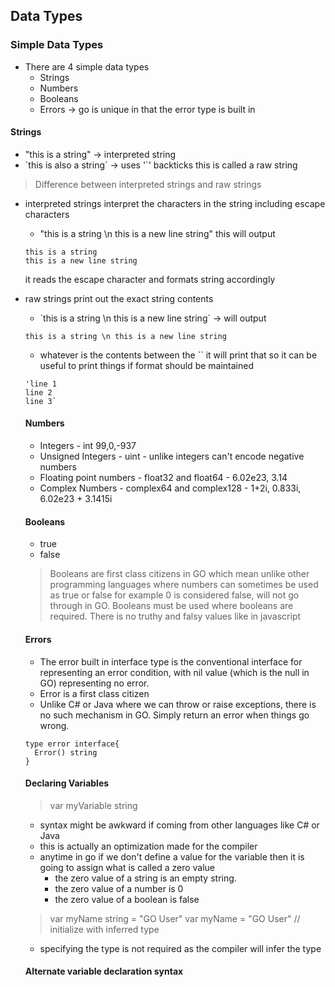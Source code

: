 ## Data Types


### Simple Data Types

- There are 4 simple data types
  - Strings
  - Numbers
  - Booleans
  - Errors  -> go is unique in that the error type is built in


#### Strings
- "this is a string" -> interpreted string
- \`this is also a string\` -> uses '`' backticks this is called a raw string


> Difference between interpreted strings and raw strings
- interpreted strings interpret the characters in the string including escape characters
  - "this is a string \n this is a new line string" this will output
  ```
  this is a string
  this is a new line string
  ```
  it reads the escape character and formats string accordingly

- raw strings print out the exact string contents
  - \`this is a string \n this is a new line string\` -> will output
  ```
  this is a string \n this is a new line string
  ```
  - whatever is the contents between the \`\` it will print that so it can be useful to print things if format should be maintained 

  ```
  'line 1
  line 2
  line 3`
  ```


  #### Numbers
  - Integers - int 99,0,-937
  - Unsigned Integers - uint - unlike integers can't encode negative numbers
  - Floating point numbers - float32 and float64 - 6.02e23, 3.14
  - Complex Numbers - complex64 and complex128 - 1+2i, 0.833i, 6.02e23 + 3.1415i


  #### Booleans
  - true
  - false
  > Booleans are first class citizens in GO which mean unlike other programming languages where numbers can sometimes be used as true or false for example 0 is considered false, will not go through in GO. Booleans must be used where booleans are required. There is no truthy and falsy values like in javascript


  #### Errors
  - The error built in interface type is the conventional interface for representing an error condition, with nil value (which is the null in GO) representing no error.
  - Error is a first class citizen
  - Unlike C# or Java where we can throw or raise exceptions, there is no such mechanism in GO. Simply return an error when things go wrong.
  ```
  type error interface{
    Error() string
  }
  ```


  #### Declaring Variables
  > var myVariable string
  - syntax might be awkward if coming from other languages like C# or Java
  - this is actually an optimization made for the compiler
  - anytime in go if we don't define a value for the variable then it is going to assign what is called a zero value
    - the zero value of a string is an empty string.
    - the zero value of a number is 0
    - the zero value of a boolean is false
  > var myName string = "GO User"
  > var myName = "GO User" // initialize with inferred type
  - specifying the type is not required as the compiler will infer the type

  #### Alternate variable declaration syntax
  